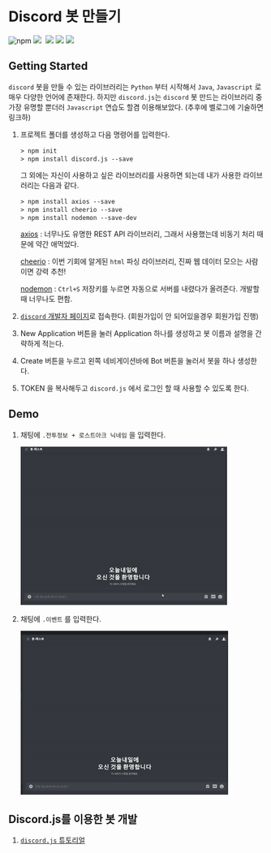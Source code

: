 # Discord 봇 만들기

![npm](https://img.shields.io/badge/npm-6.14.10-green?logo=npm)&nbsp;![](https://img.shields.io/badge/discord.js-12.5.3-purple?logo=discord)&nbsp; ![](https://img.shields.io/badge/axios-0.21.1-red)&nbsp;![](https://img.shields.io/badge/cheerio-1.0.0--rc.9-orange)&nbsp;![](https://img.shields.io/badge/IDE-vscode-blueviolet?logo=visual-studio-code)

## Getting Started

`discord` 봇을 만들 수 있는 라이브러리는 `Python` 부터 시작해서 `Java`, `Javascript` 로 매우 다양한 언어에 존재한다. 하지만 `discord.js`는 `discord` 봇 만드는 라이브러리 중 가장 유명할 뿐더러 `Javascript` 연습도 할겸 이용해보았다. (추후에 벨로그에 기술하면 링크하)

1. 프로젝트 폴더를 생성하고 다음 명령어를 입력한다.

   ```shell
   > npm init
   > npm install discord.js --save
   ```

   그 외에는 자신이 사용하고 싶은 라이브러리를 사용하면 되는데 내가 사용한 라이브러리는 다음과 같다.

   ```shell
   > npm install axios --save
   > npm install cheerio --save
   > npm install nodemon --save-dev
   ```

   [axios](https://github.com/axios/axios) : 너무나도 유명한 REST API 라이브러리, 그래서 사용했는데 비동기 처리 때문에 약간 애먹었다.

   [cheerio](https://www.npmjs.com/package/cheerio) : 이번 기회에 알게된 `html` 파싱 라이브러리, 진짜 웹 데이터 모으는 사람이면 강력 추천!

   [nodemon](https://www.npmjs.com/package/nodemon) : `Ctrl+S` 저장키를 누르면 자동으로 서버를 내렸다가 올려준다. 개발할 때 너무나도 편함.

2. [`discord` 개발자 페이지](https://discord.com/developers/applications/)로 접속한다. (회원가입이 안 되어있을경우 회원가입 진행)

3. New Application 버튼을 눌러 Application 하나를 생성하고 봇 이름과 설명을 간략하게 적는다.

4. Create 버튼을 누르고 왼쪽 네비게이션바에 Bot 버튼을 눌러서 봇을 하나 생성한다.

5. TOKEN 을 복사해두고 `discord.js` 에서 로그인 할 때 사용할 수 있도록 한다.


## Demo

1. 채팅에 `.전투정보 + 로스트아크 닉네임`&nbsp;을 입력한다.

   ![](./images/character.gif)

   

2. 채팅에 `.이벤트`&nbsp;를 입력한다.

    ![](./images/event.gif)



## Discord.js를 이용한 봇 개발

1. [`discord.js`&nbsp;튜토리얼](https://velog.io/@junsugi/Discord.js%EB%A1%9C-Bot-%EB%A7%8C%EB%93%A4%EA%B8%B0#%EA%B0%9C%EB%B0%9C%EC%9A%A9-%EB%B4%87-%EC%83%9D%EC%84%B1%ED%95%98%EA%B8%B0)
